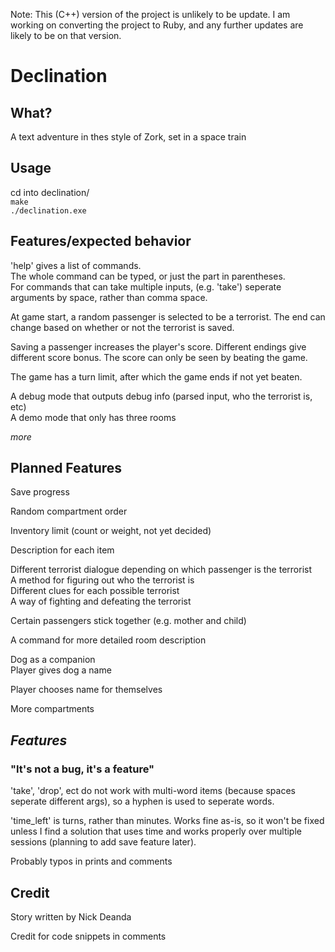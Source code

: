 Note: This (C++) version of the project is unlikely to be update. I am working on converting the project to Ruby, and any further updates are likely to be on that version.


# Declination

## What?

A text adventure in thes style of Zork, set in a space train

## Usage

cd into declination/  
`make`  
`./declination.exe`

## Features/expected behavior

'help' gives a list of commands.  
The whole command can be typed, or just the part in parentheses.  
For commands that can take multiple inputs, (e.g. 'take') seperate arguments by space, rather than comma space.

At game start, a random passenger is selected to be a terrorist. The end can change based on whether or not the terrorist is saved.

Saving a passenger increases the player's score. Different endings give different score bonus. The score can only be seen by beating the game.

The game has a turn limit, after which the game ends if not yet beaten.

A debug mode that outputs debug info (parsed input, who the terrorist is, etc)  
A demo mode that only has three rooms

*more*

## Planned Features

Save progress

Random compartment order

Inventory limit (count or weight, not yet decided)

Description for each item

Different terrorist dialogue depending on which passenger is the terrorist  
A method for figuring out who the terrorist is  
Different clues for each possible terrorist  
A way of fighting and defeating the terrorist

Certain passengers stick together (e.g. mother and child)

A command for more detailed room description

Dog as a companion  
Player gives dog a name

Player chooses name for themselves

More compartments

## *Features*  
### "It's not a bug, it's a feature"

'take', 'drop', ect do not work with multi-word items (because spaces seperate different args), so a hyphen is used to seperate words.

'time\_left' is turns, rather than minutes. Works fine as-is, so it won't be fixed unless I find a solution that uses time and works properly over multiple sessions (planning to add save feature later).

Probably typos in prints and comments

## Credit

Story written by Nick Deanda

Credit for code snippets in comments
